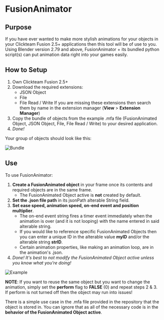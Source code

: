 # FusionAnimator

## Purpose
If you have ever wanted to make more stylish animations for your objects in your Clickteam Fusion 2.5+ applications then this tool will be of use to you.
Using Blender version 2.79 and above, FusionAnimator + its bundled python script(s) can put animation data right into your games easily.

## How to Setup
1. Own Clickteam Fusion 2.5+
2. Download the required extensions:
   - JSON Object
   - File
   - File Read / Write
If you are missing these extensions then search them by name in the extension manager (**View** > **Extension Manager**)
3. Copy the bundle of objects from the example .mfa file (FusionAnimated Object, JSON Object, File, File Read / Write) to your desired application.
4. _Done!_

Your group of objects should look like this:

![Bundle](https://github.com/Mechlus/FusionAnimator/assets/82886093/4ff8e4ee-f5ed-4a5e-a1cf-c785fcec7926)

## Use
To use FusionAnimator:
1. **Create a FusionAnimated object** in your frame once its contents and required objects are in the same frame.
    - The FusionAnimated Object active is **not** created by default.  
2. **Set the .json file path** in its jsonPath alterable String field.
3. **Set ease speed, animation speed, on-end event and position multiplier**.
    - The on-end event string fires a timer event immediately when the animation is over (and it is not looping) with the name entered in said alterable string.
    - If you would like to reference specific FusionAnimated Objects then you can enter a unique ID in the alterable value **myID** and/or the alterable string **strID**.
    - Certain animation properties, like making an animation loop, are in the animation's .json.
4. _Done!_
_It's best to not modify the FusionAnimated Object active unless you know what you're doing!_

![Example](https://github.com/Mechlus/FusionAnimator/assets/82886093/991098ac-dacb-4dec-801d-0ff84ebf8a0f)

**NOTE**: If you want to reuse the same object but you want to change the animation, simply set the **perform** flag to **FALSE** (0) and repeat steps 2 & 3. If perform is not turned off then the object may run into issues!

There is a simple use case in the .mfa file provided in the repository that the object is stored in. You can ignore that as all of the necessary code is in the **behavior of the FusionAnimated Object active**.
